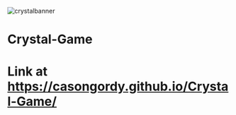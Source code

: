 
![crystalbanner](https://raw.githubusercontent.com/casongordy/Crystal-Game/master/assets/images/crystalgame.png)

# Crystal-Game
# Link at https://casongordy.github.io/Crystal-Game/
